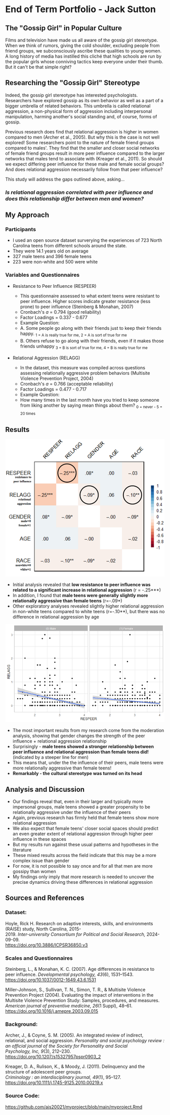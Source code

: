 # End of Term Portfolio - Jack Sutton
## The "Gossip Girl" in Popular Culture
  Films and television have made us all aware of the gossip girl stereotype. When we think of rumors, giving the cold shoulder, excluding people from friend groups, we subconsciously ascribe these qualities to young women. A long history of media has instilled this cliché that high schools are run by the popular girls whose conniving tactics keep everyone under their thumb. But it can't be that simple right? 
## Researching the "Gossip Girl" Stereotype
  Indeed, the gossip girl stereotype has interested psychologists. Researchers have explored gossip as its own behavior as well as a part of a bigger umbrella of related behaviors. This umbrella is called relational aggression, a non-physical form of aggression including interpersonal manipulation, harming another's social standing and, of course, forms of gossip.
  
  Previous research does find that relational aggression is higher in women compared to men (Archer et al., 2005). But why this is the case is not well explored! Some researchers point to the nature of female friend groups compared to males'. They find that the smaller and closer social networks of female friend groups result in more peer influence compared to the larger networks that males tend to associate with (Kreager et al., 2011). So should we expect differing peer influence for these male and female social groups? And does relational aggression necessarily follow from that peer influence?

  This study will address the gaps outlined above, asking...
  
### ___Is relational aggression correlated with peer influence and does this relationship differ between men and women?___

## My Approach
### Participants
- I used an open source dataset surverying the experiences of 723 North Carolina teens from different schools around the state. 
- They were 14.1 years old on average
- 327 male teens and 396 female teens
- 223 were non-white and 500 were white

### Variables and Questionnaires
- Resistance to Peer Influence (RESPEER)
  -  This questionnaire assessed to what extent teens were resistant to peer influence. Higher scores indicate greater resistance (less prone) to peer influence (Steinberg & Monahan, 2007)
  -  Cronbach's _a_ = 0.794 (good reliability)
  -  Factor Loadings = 0.337 - 0.677
  -  Example Question:
    -  A. Some people go along with their friends just to keep their friends happy. 
<sub>1 = A is really true for me, 2 = A is sort of true for me<sub> 
    -  B. Others refuse to go along with their friends, even if it makes those friends unhappy
<sub>3 = B is sort of true for me, 4 = B is really true for me<sub>

- Relational Aggression (RELAGG)
  -   In the dataset, this measure was compiled across questions assessing relationally aggressive problem behaviors (Multisite Violence Prevention Project, 2004)
  -   Cronbach's _a_ = 0.766 (acceptable reliability)
  -   Factor Loadings = 0.477 - 0.717
  -   Example Question:
    -   How many times in the last month have you tried to keep someone from liking another by saying mean things about them?
<sub>0 = never - 5 = 20 times<sub>

## Results

![graph1](/image/corrmatrix.png/)

- Initial analysis revealed that __low resistance to peer influence was related to a significant increase in relational aggression__ (r = -.25***)
- In addition, I found that __male teens were generally slightly more relationally aggressive than female teens__ (r=-.09*)
- Other exploratory analyses revealed slightly higher relational aggression in non-white teens compared to white teens (r=-.10**), but there was no difference in relational aggression by age

![graph1](/image/moderation.png/)

- The most important results from my research come from the moderation analysis, showing that gender changes the strength of the peer influence + relational aggression relationship
- Surprisingly - __male teens showed a stronger relationship between peer influence and relational aggression than female teens did!__ (indicated by a steeper line for men)
- This means that, under the the influence of their peers, male teens were more relationally aggressive than female teens!
- __Remarkably - the cultural stereotype was turned on its head__


## Analysis and Discussion
- Our findings reveal that, even in their larger and typically more impersonal groups, male teens showed a greater propensity to be relationally aggressive under the influence of their peers
- Again, previous research has firmly held that female teens show more relational aggression
- We also expect that female teens' closer social spaces should predict an even greater extent of relational aggression through higher peer influence in these spaces
- But my results run against these usual patterns and hypotheses in the literature
- These mixed results across the field indicate that this may be a more complex issue than gender
- For now, it is not possible to say once and for all that men are more gossipy than women
- My findings only imply that more research is needed to uncover the precise dynamics driving these differences in relational aggression

## Sources and References

### Dataset:
Hoyle, Rick H. Research on adaptive interests, skills, and environments (RAISE) study, North Carolina, 2015-  
  2019. _Inter-university Consortium for Political and Social Research,_ 2024-09-09.     
  https://doi.org/10.3886/ICPSR36850.v3

### Scales and Questionnaires
Steinberg, L., & Monahan, K. C. (2007). Age differences in resistance to peer influence. _Developmental psychology, 43_(6), 1531–1543. https://doi.org/10.1037/0012-1649.43.6.1531

Miller-Johnson, S., Sullivan, T. N., Simon, T. R., & Multisite Violence Prevention Project (2004). Evaluating the impact of interventions in the Multisite Violence Prevention Study: Samples, procedures, and measures. _American journal of preventive medicine, 26_(1 Suppl), 48–61. https://doi.org/10.1016/j.amepre.2003.09.015

### Background:
Archer, J., & Coyne, S. M. (2005). An integrated review of indirect, relational, and social aggression. 
  _Personality and social psychology review : an official journal of the Society for Personality and Social    
  Psychology, Inc, 9_(3), 212–230. https://doi.org/10.1207/s15327957pspr0903_2

Kreager, D. A., Rulison, K., & Moody, J. (2011). Delinquency and the structure of adolescent peer groups.   
  _Criminology : an interdisciplinary journal, 49_(1), 95–127. https://doi.org/10.1111/j.1745-9125.2010.00219.x

### Source Code:
https://github.com/ajs20021/myproject/blob/main/myproject.Rmd






